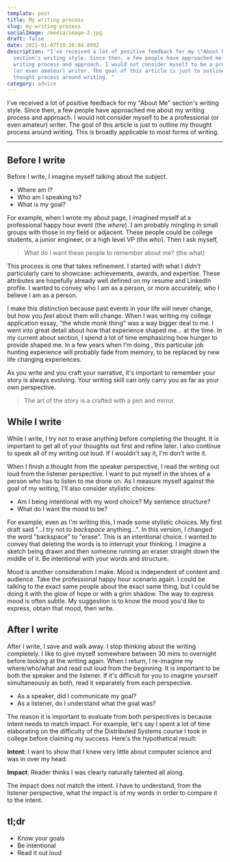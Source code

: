 ```yaml
---
template: post
title: My writing process
slug: my-writing-process
socialImage: /media/image-2.jpg
draft: false
date: 2021-01-07T19:26:04.099Z
description: "I've received a lot of positive feedback for my \"About Me\"
  section's writing style. Since then, a few people have approached me about my
  writing process and approach. I would not consider myself to be a professional
  (or even amateur) writer. The goal of this article is just to outline my
  thought process around writing. "
category: advice
---
```

I've received a lot of positive feedback for my "About Me" section's writing style. Since then, a few people have approached me about my writing process and approach. I would not consider myself to be a professional (or even amateur) writer. The goal of this article is just to outline my thought process around writing. This is broadly applicable to most forms of writing.

- - -

## Before I write

Before I write, I imagine myself talking about the subject. 

* Where am I? 
* Who am I speaking to? 
* What is my goal? 

For example, when I wrote my about page, I imagined myself at a professional happy hour event (the *where*). I am probably mingling in small groups with those in my field or adjacent. These people could be college students, a junior engineer, or a high level VP (the *who*). Then I ask myself, 

> What do I want these people to remember about me? (the what)

This process is one that takes refinement. I started with what I *didn't* particularly care to showcase: achievements, awards, and expertise. These attributes are hopefully already well defined on my resume and LinkedIn profile. I wanted to convey who I am as a person, or more accurately, who I believe I am as a person.

I make this distinction because past events in your life will never change, but how you *feel* about them will change. When I was writing my college application essay, "the whole monk thing" was a way bigger deal to me. I went into great detail about how that experience shaped me... at the time. In my current about section, I spend a lot of time emphasizing how hunger to provide shaped me. In a few years when I'm doing <insert something hopefully positively impactful to the world>, this particular job hunting experience will probably fade from memory, to be replaced by new life changing experiences. 

As you write and you craft your narrative, it's important to remember your story is always evolving. Your writing skill can only carry you as far as your own perspective. 

> The art of the story is a crafted with a pen and mirror.

## While I write

While I write, I try not to erase anything before completing the thought. It is important to get all of your thoughts out first and refine later. I also continue to speak all of my writing out loud. If I wouldn't say it, I'm don't write it. 

When I finish a thought from the speaker perspective, I read the writing out loud from the listener perspective. I want to put myself in the shoes of a person who has to listen to me drone on. As I measure myself against the goal of my writing, I'll also consider stylistic choices:

* Am I being intentional with my word choice? My sentence structure?
* What do I want the mood to be?

For example, even as I'm writing this, I made some stylistic choices. My first draft said "...I try not to *backspace* anything...". In this version, I changed the word "backspace" to "erase". This is an intentional choice. I wanted to convey that deleting the words is to interrupt your thinking. I imagine a sketch being drawn and then someone running an eraser straight down the middle of it. Be intentional with your words and structure. 

Mood is another consideration I make. Mood is independent of content and audience. Take the professional happy hour scenario again. I could be talking to the exact same people about the exact same thing, but I could be doing it with the glow of hope or with a grim shadow. The way to express mood is often subtle. My suggestion is to know the mood you'd like to express, obtain that mood, then write. 

## After I write

After I write, I save and walk away. I stop thinking about the writing completely. I like to give myself somewhere between 30 mins to overnight before looking at the writing again. When I return, I re-imagine my where/who/what and read out loud from the beginning. It is important to be both the speaker and the listener. If it's difficult for you to imagine yourself simultaneously as both, read it separately from each perspective.

* As a speaker, did I communicate my goal?
* As a listener, do I understand what the goal was?

The reason it is important to evaluate from both perspectives is because intent needs to match impact. For example, let's say I spent a lot of time elaborating on the difficulty of the Distributed Systems course I took in college before claiming my success. Here's the hypothetical result:

**Intent**: I want to show that I knew very little about computer science and was in over my head.


**Impact**: Reader thinks I was clearly naturally talented all along.

The impact does not match the intent. I have to understand, from the listener perspective, what the impact is of my words in order to compare it to the intent. 

## tl;dr

* Know your goals
* Be intentional
* Read it out loud